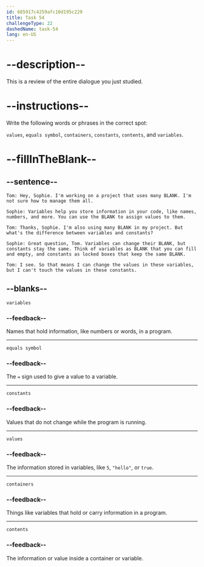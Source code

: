 ```yaml
---
id: 685917c4259afc10d195c229
title: Task 54
challengeType: 22
dashedName: task-54
lang: en-US
---
```


<!-- REVIEW -->

# --description--

This is a review of the entire dialogue you just studied.

# --instructions--

Write the following words or phrases in the correct spot:

`values`, `equals symbol`, `containers`, `constants`, `contents`, and `variables`.

# --fillInTheBlank--

## --sentence--

`Tom: Hey, Sophie. I'm working on a project that uses many BLANK. I'm not sure how to manage them all.`

`Sophie: Variables help you store information in your code, like names, numbers, and more. You can use the BLANK to assign values to them.`

`Tom: Thanks, Sophie. I'm also using many BLANK in my project. But what's the difference between variables and constants?`

`Sophie: Great question, Tom. Variables can change their BLANK, but constants stay the same. Think of variables as BLANK that you can fill and empty, and constants as locked boxes that keep the same BLANK.`

`Tom: I see. So that means I can change the values in these variables, but I can't touch the values in these constants.`

## --blanks--

`variables`

### --feedback--

Names that hold information, like numbers or words, in a program.

---

`equals symbol`

### --feedback--

The `=` sign used to give a value to a variable.

---

`constants`

### --feedback--

Values that do not change while the program is running.

---

`values`

### --feedback--

The information stored in variables, like `5`, `"hello"`, or `true`.

---

`containers`

### --feedback--

Things like variables that hold or carry information in a program.

---

`contents`

### --feedback--

The information or value inside a container or variable.
